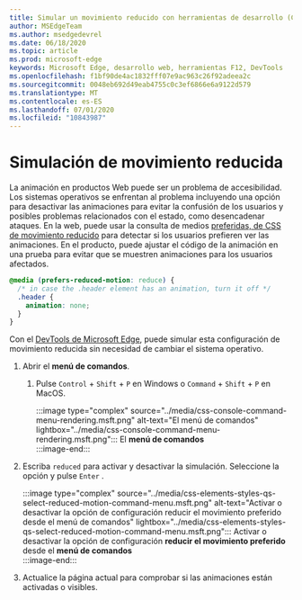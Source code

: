 ```yaml
---
title: Simular un movimiento reducido con herramientas de desarrollo (CSS prefiere reducir el movimiento)
author: MSEdgeTeam
ms.author: msedgedevrel
ms.date: 06/18/2020
ms.topic: article
ms.prod: microsoft-edge
keywords: Microsoft Edge, desarrollo web, herramientas F12, DevTools
ms.openlocfilehash: f1bf90de4ac1832fff07e9ac963c26f92adeea2c
ms.sourcegitcommit: 0048eb692d49eab4755c0c3ef6866e6a9122d579
ms.translationtype: MT
ms.contentlocale: es-ES
ms.lasthandoff: 07/01/2020
ms.locfileid: "10843987"
---
```

# Simulación de movimiento reducida  

La animación en productos Web puede ser un problema de accesibilidad.  Los sistemas operativos se enfrentan al problema incluyendo una opción para desactivar las animaciones para evitar la confusión de los usuarios y posibles problemas relacionados con el estado, como desencadenar ataques.  En la web, puede usar la consulta de medios [preferidas, de CSS de movimiento reducido][MDNPrefersReducedMotion] para detectar si los usuarios prefieren ver las animaciones.  En el producto, puede ajustar el código de la animación en una prueba para evitar que se muestren animaciones para los usuarios afectados.  

```css
@media (prefers-reduced-motion: reduce) {
  /* in case the .header element has an animation, turn it off */
  .header {
    animation: none;
  }
}
```  

Con el [DevTools de Microsoft Edge][DevtoolsGuideChromiumMain], puede simular esta configuración de movimiento reducida sin necesidad de cambiar el sistema operativo.  

1.  Abrir el **menú de comandos**.  
    1.  Pulse `Control` + `Shift` + `P` en Windows o `Command` + `Shift` + `P` en MacOS.  
        
        :::image type="complex" source="../media/css-console-command-menu-rendering.msft.png" alt-text="El menú de comandos" lightbox="../media/css-console-command-menu-rendering.msft.png":::
           El **menú de comandos**  
        :::image-end:::   
        
1.  Escriba `reduced` para activar y desactivar la simulación.  Seleccione la opción y pulse `Enter` .  
    
    :::image type="complex" source="../media/css-elements-styles-qs-select-reduced-motion-command-menu.msft.png" alt-text="Activar o desactivar la opción de configuración reducir el movimiento preferido desde el menú de comandos" lightbox="../media/css-elements-styles-qs-select-reduced-motion-command-menu.msft.png":::
       Activar o desactivar la opción de configuración **reducir el movimiento preferido** desde el **menú de comandos**  
    :::image-end:::  
    
1.  Actualice la página actual para comprobar si las animaciones están activadas o visibles.  
    
<!-- image links -->  

[ImageCommandMenu]: /microsoft-edge/devtools-guide-chromium/media/css-console-command-menu-rendering.msft.png "Ilustración 1: el menú de comandos"  
[ImageToggleReducedMotionFromCommandMenu]: /microsoft-edge/devtools-guide-chromium/media/css-elements-styles-qs-select-reduced-motion-command-menu.msft.png "Ilustración 2: conmutar movimiento reducido desde la paleta de comandos"

<!-- links -->  

[DevtoolsGuideChromiumMain]: ../../devtools-guide-chromium.md "Herramientas para desarrolladores de Microsoft Edge (cromo) Microsoft | Microsoft docs"  

[MDNPrefersReducedMotion]: https://developer.mozilla.org/en-US/docs/Web/CSS/@media/prefers-reduced-motion "preferido: ahorro: movimiento | MDN"  
